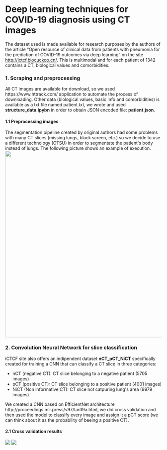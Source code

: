 # Deep learning techniques for COVID-19 diagnosis using CT images

The dataset used is made available for research purposes by the authors of the article “Open resource of clinical data from patients with pneumonia for the prediction of COVID-19 outcomes via deep learning” on the site http://ictcf.biocuckoo.cn/. This is multimodal and for each patient of 1342 contains a CT, biological values and comorbidities. 

<h3>1. Scraping and preprocessing</h3>
All CT images are available for download, so we used https://www.httrack.com/ application to automate the process of downloading. Other data (biological values, basic info and comorbidities) is available as a txt file named patient.txt, we wrote and used <b>structure_data.ipybn</b> in order to obtain JSON encoded file: <b>patient.json</b>.
<h4>1.1 Preprocessing images</h4>
The segmentation pipeline created by original authors had some problems with many CT slices (missing lungs, black screen, etc.) so we decide to use a different technology (OTSU) in order to segmentate the patient's body instead of lungs. The following picture shows an example of execution.

<img width="600px" src="https://user-images.githubusercontent.com/32338761/132377979-ee6d297c-d253-47af-bd78-2fe506b70368.JPG">

<h3>2. Convolution Neural Network for slice classification</h3>

iCTCF site also offers an indipendent dataset <b>nCT_pCT_NiCT</b> specifically created for training a CNN that can classify a CT slice in three categories:
<ul>
  <li>nCT (negative CT): CT slice belonging to a negative patient (5705 images)</li>
  <li>pCT (positive CT): CT slice belonging to a positive patient (4001 images)</li>
  <li>NiCT (Non informative CT): CT slice not catpuring lung's area (9979 images)</li>
</ul>
We created a CNN based on EfficientNet architecture http://proceedings.mlr.press/v97/tan19a.html, we did cross validation and then used the model to classify every image and assign it a pCT score (we can think about it as the probability of beeing a positive CT).

<h4>2.1 Cross validation results</h4>
<img src="https://user-images.githubusercontent.com/32338761/132532172-a42b2520-277e-4f75-ae0e-28cabadea174.png"/>
<img src="https://user-images.githubusercontent.com/32338761/132532252-15000867-7431-4b40-abe8-aa7ec342885f.png"/>

